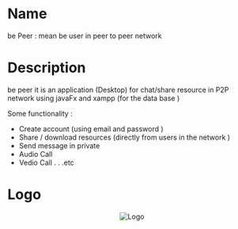 # Name
be Peer : mean be user in peer to peer network
# Description
be peer it is an application (Desktop) for chat/share resource in P2P network using javaFx and xampp (for the data base )

Some functionality :
- Create account (using email and password )
- Share / download resources (directly from users in the network )
- Send message in private
- Audio Call
- Vedio Call
.
.
.etc
# Logo 
<p align="center">
<img src="https://user-images.githubusercontent.com/43831107/105761575-9e700d80-5f53-11eb-9da2-d2d1a21971a5.png"  title="Logo">
</p>

